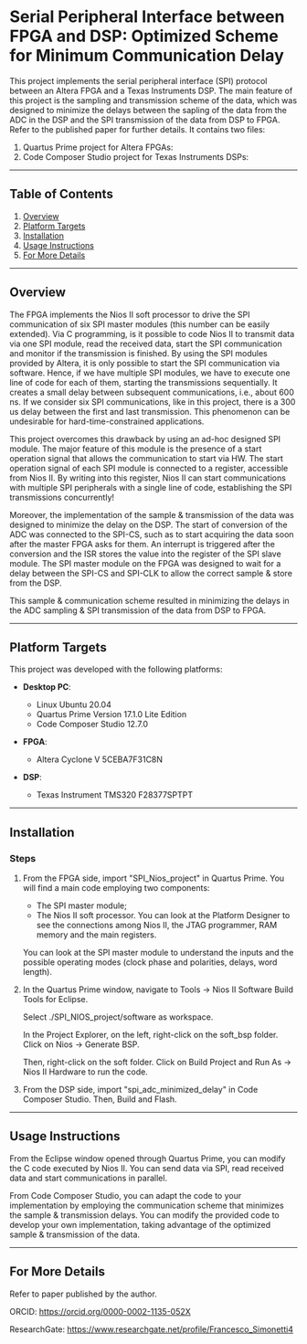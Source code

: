 # Serial Peripheral Interface between FPGA and DSP: Optimized Scheme for Minimum Communication Delay

This project implements the serial peripheral interface (SPI) protocol between an Altera FPGA and a Texas Instruments DSP.
The main feature of this project is the sampling and transmission scheme of the data, which was designed to minimize the delays between the sapling of the data from the ADC
in the DSP and the SPI transmission of the data from DSP to FPGA. Refer to the published paper for further details.
It contains two files:
1. Quartus Prime project for Altera FPGAs:
2. Code Composer Studio project for Texas Instruments DSPs: 

---

## Table of Contents

1. [Overview](#overview)
2. [Platform Targets](#platform-targets)
3. [Installation](#installation)
4. [Usage Instructions](#usage-instructions)
5. [For More Details](#for-more-details)

---

## Overview

The FPGA implements the Nios II soft processor to drive the SPI communication of six SPI master modules (this number can be easily extended).
Via C programming, is it possible to code Nios II to transmit data via one SPI module, read the received data, start the SPI communication and monitor if the transmission is finished.
By using the SPI modules provided by Altera, it is only possible to start the SPI communication via software. Hence, if we have multiple SPI modules, we have to execute one
line of code for each of them, starting the transmissions sequentially.
It creates a small delay between subsequent communications, i.e., about 600 ns. If we consider six SPI communications, like in this project, there is a 300 us delay between
the first and last transmission. This phenomenon can be undesirable for hard-time-constrained applications.

This project overcomes this drawback by using an ad-hoc designed SPI module.
The major feature of this module is the presence of a start operation signal that allows the communication to start via HW.
The start operation signal of each SPI module is connected to a register, accessible from Nios II.
By writing into this register, Nios II can start communications with multiple SPI peripherals with a single line of code, establishing the SPI transmissions concurrently!

Moreover, the implementation of the sample & transmission of the data was designed to minimize the delay on the DSP.
The start of conversion of the ADC was connected to the SPI-CS, such as to start acquiring the data soon after the master FPGA asks for them. 
An interrupt is triggered after the conversion and the ISR stores the value into the register of the SPI slave module.
The SPI master module on the FPGA was designed to wait for a delay between the SPI-CS and SPI-CLK to allow the correct sample & store from the DSP.

This sample & communication scheme resulted in minimizing the delays in the ADC sampling & SPI transmission of the data from DSP to FPGA.

---

## Platform Targets

This project was developed with the following platforms:

- **Desktop PC**:
  - Linux Ubuntu 20.04
  - Quartus Prime Version 17.1.0 Lite Edition
  - Code Composer Studio 12.7.0

- **FPGA**:
  - Altera Cyclone V 5CEBA7F31C8N

- **DSP**:
  - Texas Instrument TMS320 F28377SPTPT

---

## Installation

### Steps

1. From the FPGA side, import "SPI_Nios_project" in Quartus Prime.
   You will find a main code employing two components:
   - The SPI master module;
   - The Nios II soft processor.
   You can look at the Platform Designer to see the connections among Nios II, the JTAG programmer, RAM memory and the main registers.

   You can look at the SPI master module to understand the inputs and the possible operating modes (clock phase and polarities, delays, word length).

2. In the Quartus Prime window, navigate to Tools -> Nios II Software Build Tools for Eclipse.
 
    Select ./SPI_NIOS_project/software as workspace.
   
    In the Project Explorer, on the left, right-click on the soft_bsp folder. Click on Nios -> Generate BSP.
   
    Then, right-click on the soft folder. Click on Build Project and Run As -> Nios II Hardware to run the code.

3. From the DSP side, import "spi_adc_minimized_delay" in Code Composer Studio. Then, Build and Flash.

---

## Usage Instructions

From the Eclipse window opened through Quartus Prime, you can modify the C code executed by Nios II. You can send data via SPI, read received data and start communications in parallel.

From Code Composer Studio, you can adapt the code to your implementation by employing the communication scheme that minimizes the sample & transmission delays.
You can modify the provided code to develop your own implementation, taking advantage of the optimized sample & transmission of the data.

---

## For More Details

Refer to paper published by the author. 

ORCID: https://orcid.org/0000-0002-1135-052X

ResearchGate: https://www.researchgate.net/profile/Francesco_Simonetti4



